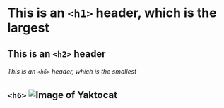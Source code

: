 # This is an `<h1>` header, which is the largest

## This is an `<h2>` header

###### This is an `<h6>` header, which is the smallest

## `<h6>` ![Image of Yaktocat](https://octodex.github.com/images/yaktocat.png)




